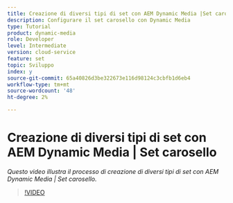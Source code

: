 ```yaml
---
title: Creazione di diversi tipi di set con AEM Dynamic Media |Set carosello
description: Configurare il set carosello con Dynamic Media
type: Tutorial
product: dynamic-media
role: Developer
level: Intermediate
version: cloud-service
feature: set
topic: Sviluppo
index: y
source-git-commit: 65a40826d3be322673e116d98124c3cbfb1d6eb4
workflow-type: tm+mt
source-wordcount: '48'
ht-degree: 2%

---
```



# Creazione di diversi tipi di set con AEM Dynamic Media | Set carosello

*Questo video illustra il processo di creazione di diversi tipi di set con AEM Dynamic Media | Set carosello.*

>[!VIDEO](https://video.tv.adobe.com/v/335380?quality=9&learn=on)
